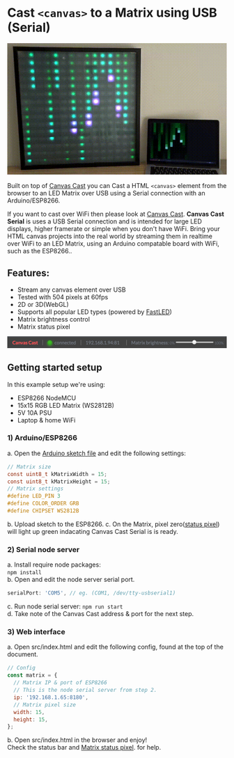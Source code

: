 # Cast `<canvas>` to a Matrix using USB (Serial)

![Matrix rain 15x15](examples/imgs/Matrix.gif "Matrix rain example on 15x15 display")

Built on top of [Canvas Cast](https://github.com/owenmcateer/canvas-cast) you can Cast a HTML `<canvas>` element from the browser to an LED Matrix over USB using a Serial connection with an Arduino/ESP8266.

If you want to cast over WiFi then please look at [Canvas Cast](https://github.com/owenmcateer/canvas-cast). 
**Canvas Cast Serial** is uses a USB Serial connection and is intended for large LED displays, higher framerate or simple when you don't have WiFi.
Bring your HTML canvas projects into the real world by streaming them in realtime over WiFi to an LED Matrix, using an Arduino compatable board with WiFi, such as the ESP8266..


## Features:
 - Stream any canvas element over USB
 - Tested with 504 pixels at 60fps
 - 2D or 3D(WebGL)
 - Supports all popular LED types (powered by [FastLED](https://github.com/FastLED/FastLED))
 - Matrix brightness control
 - Matrix status pixel
 
![Status bar](examples/imgs/Canvas-Cast-status-bar.jpg "Status bar")


## Getting started setup
In this example setup we're using:
* ESP8266 NodeMCU
* 15x15 RGB LED Matrix (WS2812B)
* 5V 10A PSU
* Laptop & home WiFi

### 1) Arduino/ESP8266
a. Open the [Arduino sketch file](arduino/Canvas-Cast-Serial.ino) and edit the following settings:
```c
// Matrix size
const uint8_t kMatrixWidth = 15;
const uint8_t kMatrixHeight = 15;
// Matrix settings
#define LED_PIN 3
#define COLOR_ORDER GRB
#define CHIPSET WS2812B
```
b. Upload sketch to the ESP8266.
c. On the Matrix, pixel zero([status pixel](arduino/README.md)) will light up green indacating Canvas Cast Serial is is ready.

### 2) Serial node server
a. Install require node packages:  
`npm install`  
b. Open and edit the node server serial port.
```javascript
serialPort: 'COM5', // eg. (COM1, /dev/tty-usbserial1)
```
c. Run node serial server:
`npm run start`  
d. Take note of the Canvas Cast address & port for the next step.

### 3) Web interface
a. Open src/index.html and edit the following config, found at the top of the document.
```javascript
// Config
const matrix = {
  // Matrix IP & port of ESP8266
  // This is the node serial server from step 2.
  ip: '192.168.1.65:8180', 
  // Matrix pixel size
  width: 15,
  height: 15,
};
```
b. Open src/index.html in the browser and enjoy!  
Check the status bar and [Matrix status pixel](./arduino/README.md). for help.